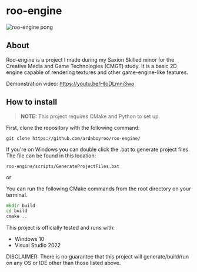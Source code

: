# roo-engine
![roo-engine pong](https://github.com/user-attachments/assets/31739e9d-a161-4a13-a80e-66139f18396e)


## About
Roo-engine is a project I made during my Saxion Skilled minor for the Creative Media and Game Technologies (CMGT) study. 
It is a basic 2D engine capable of rendering textures and other game-engine-like features.

Demonstration video: https://youtu.be/HIoDLmni3wo

## How to install
> **NOTE:** This project requires CMake and Python to set up.

First, clone the repository with the following command:
```
git clone https://github.com/ardaboyroo/roo-engine/
```

If you're on Windows you can double click the .bat to generate project files. The file can be found in this location:
```
roo-engine/scripts/GenerateProjectFiles.bat
```

or

You can run the following CMake commands from the root directory on your terminal.
```cmd
mkdir build
cd build
cmake ..
```

This project is officially tested and runs with:
- Windows 10
- Visual Studio 2022

DISCLAIMER: There is no guarantee that this project will generate/build/run on any OS or IDE other than those listed above.

